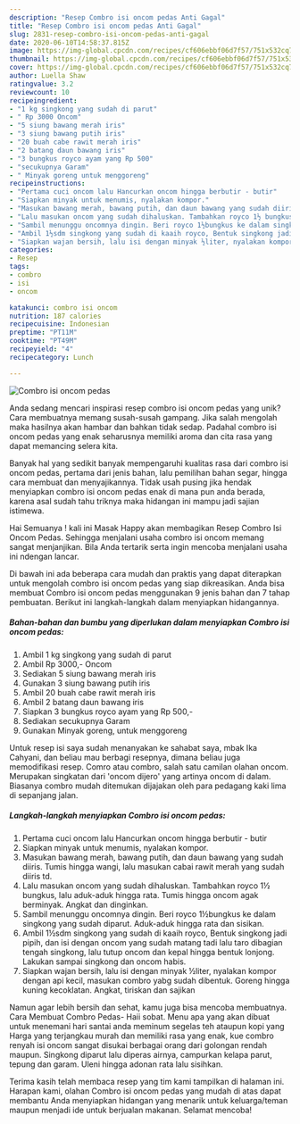 ```yaml
---
description: "Resep Combro isi oncom pedas Anti Gagal"
title: "Resep Combro isi oncom pedas Anti Gagal"
slug: 2831-resep-combro-isi-oncom-pedas-anti-gagal
date: 2020-06-10T14:58:37.815Z
image: https://img-global.cpcdn.com/recipes/cf606ebbf06d7f57/751x532cq70/combro-isi-oncom-pedas-foto-resep-utama.jpg
thumbnail: https://img-global.cpcdn.com/recipes/cf606ebbf06d7f57/751x532cq70/combro-isi-oncom-pedas-foto-resep-utama.jpg
cover: https://img-global.cpcdn.com/recipes/cf606ebbf06d7f57/751x532cq70/combro-isi-oncom-pedas-foto-resep-utama.jpg
author: Luella Shaw
ratingvalue: 3.2
reviewcount: 10
recipeingredient:
- "1 kg singkong yang sudah di parut"
- " Rp 3000 Oncom"
- "5 siung bawang merah iris"
- "3 siung bawang putih iris"
- "20 buah cabe rawit merah iris"
- "2 batang daun bawang iris"
- "3 bungkus royco ayam yang Rp 500"
- "secukupnya Garam"
- " Minyak goreng untuk menggoreng"
recipeinstructions:
- "Pertama cuci oncom lalu Hancurkan oncom hingga berbutir - butir"
- "Siapkan minyak untuk menumis, nyalakan kompor."
- "Masukan bawang merah, bawang putih, dan daun bawang yang sudah diiris. Tumis hingga wangi, lalu masukan cabai rawit merah yang sudah diiris td."
- "Lalu masukan oncom yang sudah dihaluskan. Tambahkan royco 1½ bungkus, lalu aduk-aduk hingga rata. Tumis hingga oncom agak berminyak. Angkat dan dinginkan."
- "Sambil menunggu oncomnya dingin. Beri royco 1½bungkus ke dalam singkong yang sudah diparut. Aduk-aduk hingga rata dan sisikan."
- "Ambil 1½sdm singkong yang sudah di kaaih royco, Bentuk singkong jadi pipih, dan isi dengan oncom yang sudah matang tadi lalu taro dibagian tengah singkong, lalu tutup oncom dan kepal hingga bentuk lonjong. Lakukan sampai singkong dan oncom habis."
- "Siapkan wajan bersih, lalu isi dengan minyak ½liter, nyalakan kompor dengan api kecil, masukan combro yabg sudah dibentuk. Goreng hingga kuning kecoklatan. Angkat, tiriskan dan sajikan"
categories:
- Resep
tags:
- combro
- isi
- oncom

katakunci: combro isi oncom 
nutrition: 187 calories
recipecuisine: Indonesian
preptime: "PT11M"
cooktime: "PT49M"
recipeyield: "4"
recipecategory: Lunch

---
```



![Combro isi oncom pedas](https://img-global.cpcdn.com/recipes/cf606ebbf06d7f57/751x532cq70/combro-isi-oncom-pedas-foto-resep-utama.jpg)

Anda sedang mencari inspirasi resep combro isi oncom pedas yang unik? Cara membuatnya memang susah-susah gampang. Jika salah mengolah maka hasilnya akan hambar dan bahkan tidak sedap. Padahal combro isi oncom pedas yang enak seharusnya memiliki aroma dan cita rasa yang dapat memancing selera kita.

Banyak hal yang sedikit banyak mempengaruhi kualitas rasa dari combro isi oncom pedas, pertama dari jenis bahan, lalu pemilihan bahan segar, hingga cara membuat dan menyajikannya. Tidak usah pusing jika hendak menyiapkan combro isi oncom pedas enak di mana pun anda berada, karena asal sudah tahu triknya maka hidangan ini mampu jadi sajian istimewa.

Hai Semuanya ! kali ini Masak Happy akan membagikan Resep Combro Isi Oncom Pedas. Sehingga menjalani usaha combro isi oncom memang sangat menjanjikan. Bila Anda tertarik serta ingin mencoba menjalani usaha ini ndengan lancar.


Di bawah ini ada beberapa cara mudah dan praktis yang dapat diterapkan untuk mengolah combro isi oncom pedas yang siap dikreasikan. Anda bisa membuat Combro isi oncom pedas menggunakan 9 jenis bahan dan 7 tahap pembuatan. Berikut ini langkah-langkah dalam menyiapkan hidangannya.

<!--inarticleads1-->

##### Bahan-bahan dan bumbu yang diperlukan dalam menyiapkan Combro isi oncom pedas:

1. Ambil 1 kg singkong yang sudah di parut
1. Ambil  Rp 3000,- Oncom
1. Sediakan 5 siung bawang merah iris
1. Gunakan 3 siung bawang putih iris
1. Ambil 20 buah cabe rawit merah iris
1. Ambil 2 batang daun bawang iris
1. Siapkan 3 bungkus royco ayam yang Rp 500,-
1. Sediakan secukupnya Garam
1. Gunakan  Minyak goreng, untuk menggoreng


Untuk resep isi saya sudah menanyakan ke sahabat saya, mbak Ika Cahyani, dan beliau mau berbagi resepnya, dimana beliau juga memodifikasi resep. Comro atau combro, salah satu camilan olahan oncom. Merupakan singkatan dari &#39;oncom dijero&#39; yang artinya oncom di dalam. Biasanya combro mudah ditemukan dijajakan oleh para pedagang kaki lima di sepanjang jalan. 

<!--inarticleads2-->

##### Langkah-langkah menyiapkan Combro isi oncom pedas:

1. Pertama cuci oncom lalu Hancurkan oncom hingga berbutir - butir
1. Siapkan minyak untuk menumis, nyalakan kompor.
1. Masukan bawang merah, bawang putih, dan daun bawang yang sudah diiris. Tumis hingga wangi, lalu masukan cabai rawit merah yang sudah diiris td.
1. Lalu masukan oncom yang sudah dihaluskan. Tambahkan royco 1½ bungkus, lalu aduk-aduk hingga rata. Tumis hingga oncom agak berminyak. Angkat dan dinginkan.
1. Sambil menunggu oncomnya dingin. Beri royco 1½bungkus ke dalam singkong yang sudah diparut. Aduk-aduk hingga rata dan sisikan.
1. Ambil 1½sdm singkong yang sudah di kaaih royco, Bentuk singkong jadi pipih, dan isi dengan oncom yang sudah matang tadi lalu taro dibagian tengah singkong, lalu tutup oncom dan kepal hingga bentuk lonjong. Lakukan sampai singkong dan oncom habis.
1. Siapkan wajan bersih, lalu isi dengan minyak ½liter, nyalakan kompor dengan api kecil, masukan combro yabg sudah dibentuk. Goreng hingga kuning kecoklatan. Angkat, tiriskan dan sajikan


Namun agar lebih bersih dan sehat, kamu juga bisa mencoba membuatnya. Cara Membuat Combro Pedas- Haii sobat. Menu apa yang akan dibuat untuk menemani hari santai anda meminum segelas teh ataupun kopi yang Harga yang terjangkau murah dan memiliki rasa yang enak, kue combro renyah isi oncom sangat disukai berbagai orang dari golongan rendah maupun. Singkong diparut lalu diperas airnya, campurkan kelapa parut, tepung dan garam. Uleni hingga adonan rata lalu sisihkan. 

Terima kasih telah membaca resep yang tim kami tampilkan di halaman ini. Harapan kami, olahan Combro isi oncom pedas yang mudah di atas dapat membantu Anda menyiapkan hidangan yang menarik untuk keluarga/teman maupun menjadi ide untuk berjualan makanan. Selamat mencoba!
